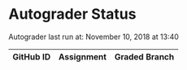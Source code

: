 # Autograder Status
Autograder last run at: November 10, 2018 at 13:40

| GitHub ID | Assignment | Graded Branch |
|-----------|------------|---------------|
